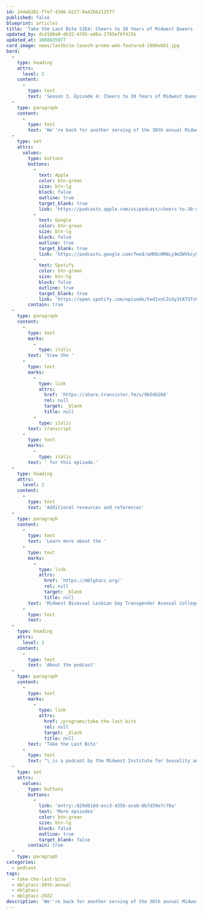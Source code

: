```yaml
---
id: 244eb301-f7e7-4366-b227-8a426b212577
published: false
blueprint: articles
title: 'Take the Last Bite S3E4: Cheers to 30 Years of Midwest Queers (Duplicated)'
updated_by: dcd190a9-db32-4705-ad6a-2795ef6f415b
updated_at: 1668435977
card_image: news/lastbite-launch-promo-web-featured-1090x681.jpg
bard:
  -
    type: heading
    attrs:
      level: 2
    content:
      -
        type: text
        text: 'Season 3, Episode 4: Cheers to 30 Years of Midwest Queers'
  -
    type: paragraph
    content:
      -
        type: text
        text: 'We''re back for another serving of the 30th annual Midwest Bisexual Lesbian Gay Transgender Asexual College Conference. This week, members of the Midwest Institute for Sexuality and Diversity team come together exactly 24 hours after the closing remarks to honor the 30-year legacy of MBLGTACC, reminisce on the successes and learning curves of this year’s gathering, and think about what will manifest in the next 30 years.'
  -
    type: set
    attrs:
      values:
        type: buttons
        buttons:
          -
            text: Apple
            color: btn-green
            size: btn-lg
            block: false
            outline: true
            target_blank: true
            link: 'https://podcasts.apple.com/us/podcast/cheers-to-30-years-of-midwest-queers/id1582890778?i=1000584648497'
          -
            text: Google
            color: btn-green
            size: btn-lg
            block: false
            outline: true
            target_blank: true
            link: 'https://podcasts.google.com/feed/aHR0cHM6Ly9mZWVkcy50cmFuc2lzdG9yLmZtL3Rha2UtdGhlLWxhc3QtYml0ZQ/episode/ZTUzZmE5NGQtNTM1ZC00ZDY2LTk5MzEtOTFkZDNjMmQ5MWJm?sa=X&ved=0CAUQkfYCahcKEwiAk977lY37AhUAAAAAHQAAAAAQAQ'
          -
            text: Spotify
            color: btn-green
            size: btn-lg
            block: false
            outline: true
            target_blank: true
            link: 'https://open.spotify.com/episode/5ed1xnCZcOy3tAT5TvUMVb'
        contain: true
  -
    type: paragraph
    content:
      -
        type: text
        marks:
          -
            type: italic
        text: 'View the '
      -
        type: text
        marks:
          -
            type: link
            attrs:
              href: 'https://share.transistor.fm/s/9b5d6268'
              rel: null
              target: _blank
              title: null
          -
            type: italic
        text: transcript
      -
        type: text
        marks:
          -
            type: italic
        text: ' for this episode.'
  -
    type: heading
    attrs:
      level: 2
    content:
      -
        type: text
        text: 'Additional resources and references'
  -
    type: paragraph
    content:
      -
        type: text
        text: 'Learn more about the '
      -
        type: text
        marks:
          -
            type: link
            attrs:
              href: 'https://mblgtacc.org/'
              rel: null
              target: _blank
              title: null
        text: 'Midwest Bisexual Lesbian Gay Transgender Asexual College Conference'
      -
        type: text
        text: .
  -
    type: heading
    attrs:
      level: 2
    content:
      -
        type: text
        text: 'About the podcast'
  -
    type: paragraph
    content:
      -
        type: text
        marks:
          -
            type: link
            attrs:
              href: /programs/take-the-last-bite
              rel: null
              target: _blank
              title: null
        text: 'Take the Last Bite'
      -
        type: text
        text: "\_is a podcast by the Midwest Institute for Sexuality and Gender Diversity. It's a direct counter to the Midwest Nice mentality— highlighting advocacy and activism by queer/trans communities in the Midwest region. Through each episode, we're aiming to unearth the often disregarded and unacknowledged contributions of queer and trans folks to social change through interviews, casual conversations and reflections on Midwest queer time, space, and place.\_"
  -
    type: set
    attrs:
      values:
        type: buttons
        buttons:
          -
            link: 'entry::029d818d-ecc3-4356-ace8-0b7d39e7c70a'
            text: 'More episodes'
            color: btn-green
            size: btn-lg
            block: false
            outline: true
            target_blank: false
        contain: true
  -
    type: paragraph
categories:
  - podcast
tags:
  - take-the-last-bite
  - mblgtacc-30th-annual
  - mblgtacc
  - mblgtacc-2022
description: 'We''re back for another serving of the 30th annual Midwest Bisexual Lesbian Gay Transgender Asexual College Conference. This week, members of the Midwest Institute for Sexuality and Diversity team come together exactly 24 hours after the closing remarks to honor the 30-year legacy of MBLGTACC, reminisce on the successes and learning curves of this year’s gathering, and think about what will manifest in the next 30 years.'
---
```

